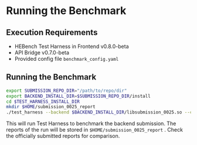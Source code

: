 # Running the Benchmark

## Execution Requirements

- HEBench Test Harness in Frontend v0.8.0-beta
- API Bridge v0.7.0-beta
- Provided config file `benchmark_config.yaml`

## Running the Benchmark

```bash
export SUBMISSION_REPO_DIR="/path/to/repo/dir"
export BACKEND_INSTALL_DIR=$SUBMISSION_REPO_DIR/install
cd $TEST_HARNESS_INSTALL_DIR
mkdir $HOME/submission_0025_report
./test_harness --backend $BACKEND_INSTALL_DIR/libsubmission_0025.so --config_file $SUBMISSION_REPO_DIR/benchmark_config.yaml --report_root_path $HOME/submission_0025_report --single_path_report
```

This will run Test Harness to benchmark the backend submission. The reports of the run will be stored in `$HOME/submission_0025_report` . Check the officially submitted reports for comparison.

